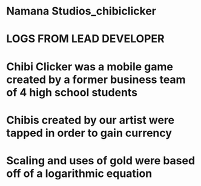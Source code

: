 # Namana Studios_chibiclicker
# LOGS FROM LEAD DEVELOPER
# Chibi Clicker was a mobile game created by a former business team of 4 high school students
# Chibis created by our artist were tapped in order to gain currency
# Scaling and uses of gold were based off of a logarithmic equation
